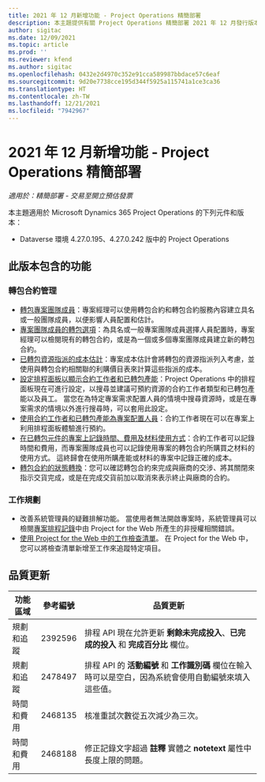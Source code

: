 ```yaml
---
title: 2021 年 12 月新增功能 - Project Operations 精簡部署
description: 本主題提供有關 Project Operations 精簡部署 2021 年 12 月發行版本中所提供之品質更新的資訊。
author: sigitac
ms.date: 12/09/2021
ms.topic: article
ms.prod: ''
ms.reviewer: kfend
ms.author: sigitac
ms.openlocfilehash: 0432e2d4970c352e91cca589987bbdace57c6eaf
ms.sourcegitcommit: 9d20e7738cce195d344f5925a115741a1ce3ca36
ms.translationtype: HT
ms.contentlocale: zh-TW
ms.lasthandoff: 12/21/2021
ms.locfileid: "7942967"
---
```

# <a name="whats-new-december-2021---project-operations-lite-deployment"></a>2021 年 12 月新增功能 - Project Operations 精簡部署

_適用於：精簡部署 - 交易至開立預估發票_

本主題適用於 Microsoft Dynamics 365 Project Operations 的下列元件和版本：

- Dataverse 環境 4.27.0.195、4.27.0.242 版中的 Project Operations


## <a name="features-included-in-this-release"></a>此版本包含的功能

### <a name="subcontract-management"></a>轉包合約管理 

- [轉包專案團隊成員](../subcontracting/subcontracting-project-team-members.md)：專案經理可以使用轉包合約和轉包合約服務內容建立具名或一般團隊成員，以便影響人員配置和估計。
- [專案團隊成員的轉包選項](../subcontracting/subcon-options.md)：為具名或一般專案團隊成員選擇人員配置時，專案經理可以檢閱現有的轉包合約，或是為一個或多個專案團隊成員建立新的轉包合約。 
- [已轉包資源指派的成本估計](../subcontracting/costing-subcon-ra.md)：專案成本估計會將轉包的資源指派列入考慮，並使用與轉包合約相關聯的利購價目表來計算這些指派的成本。 
- [設定排程面板以顯示合約工作者和已轉包產能](../subcontracting/configure-sb-subcon.md)：Project Operations 中的排程面板現在可進行設定，以搜尋並建議可預約資源的合約工作者類型和已轉包產能以及員工。 當您在為特定專案需求配置人員的情境中搜尋資源時，或是在專案需求的情境以外進行搜尋時，可以套用此設定。
- [使用合約工作者和已轉包產能為專案配置人員](../subcontracting/staffing-cw.md)：合約工作者現在可以在專案上利用排程面板體驗進行預約。
- [在已轉包元件的專案上記錄時間、費用及材料使用方式](../subcontracting/recording-subcon-actuals.md)：合約工作者可以記錄時間和費用，而專案團隊成員也可以記錄使用專案的轉包合約所購買之材料的使用方式。 這終歸會在使用所購產能或材料的專案中記錄正確的成本。
- [轉包合約的狀態轉換](../subcontracting/subcon-states.md)：您可以確認轉包合約來完成與廠商的交涉、將其關閉來指示交貨完成，或是在完成交貨前加以取消來表示終止與廠商的合約。

### <a name="task-planning"></a>工作規劃
- 改善系統管理員的疑難排解功能。 當使用者無法開啟專案時，系統管理員可以檢閱[專案排程記錄](../../project-management/schedule-api-logs.md)中由 Project for the Web 所產生的非授權相關錯誤。
- [使用 Project for the Web 中的工作檢查清單](https://support.microsoft.com/en-us/office/use-task-checklists-in-microsoft-project-for-the-web-c69bcf73-5c75-4ad3-9893-6d6f92360e9c)。 在 Project for the Web 中，您可以將檢查清單新增至工作來追蹤特定項目。

## <a name="quality-updates"></a>品質更新

| **功能區域** | **參考編號** | **品質更新** |
| --- | --- | --- |
| 規劃和追蹤 | 2392596 | 排程 API 現在允許更新 **剩餘未完成投入**、**已完成的投入** 和 **完成百分比** 欄位。 |
| 規劃和追蹤 | 2478497 | 排程 API 的 **活動編號** 和 **工作識別碼** 欄位在輸入時可以是空白，因為系統會使用自動編號來填入這些值。|
| 時間和費用 | 2468135 | 核准重試次數從五次減少為三次。 |
| 時間和費用 | 2468188 | 修正記錄文字超過 **註釋** 實體之 **notetext** 屬性中長度上限的問題。 |
